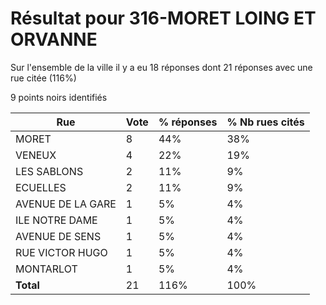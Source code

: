 # Résultat pour 316-MORET LOING ET ORVANNE

Sur l'ensemble de la ville il y a eu 18 réponses dont 21 réponses avec une rue citée (116%)

9 points noirs identifiés

| Rue | Vote | % réponses | % Nb rues cités|
|-----|------|------------|----------------|
| MORET | 8 | 44% | 38%|
| VENEUX | 4 | 22% | 19%|
| LES SABLONS | 2 | 11% | 9%|
| ECUELLES | 2 | 11% | 9%|
| AVENUE DE LA GARE | 1 | 5% | 4%|
| ILE NOTRE DAME | 1 | 5% | 4%|
| AVENUE DE SENS | 1 | 5% | 4%|
| RUE VICTOR HUGO | 1 | 5% | 4%|
| MONTARLOT | 1 | 5% | 4%|
| **Total** | 21 | 116% | 100%|
